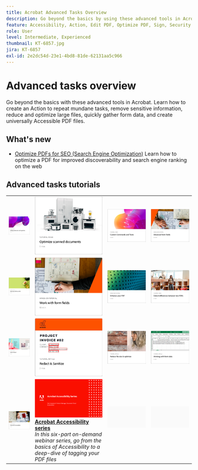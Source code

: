 ```yaml
---
title: Acrobat Advanced Tasks Overview
description: Go beyond the basics by using these advanced tools in Acrobat
feature: Accessibility, Action, Edit PDF, Optimize PDF, Sign, Security
role: User
level: Intermediate, Experienced
thumbnail: KT-6857.jpg
jira: KT-6857
exl-id: 2e2dc54d-23e1-4bd8-81de-62131aa5c966
---
```

# Advanced tasks overview

Go beyond the basics with these advanced tools in Acrobat. Learn how to create an Action to repeat mundane tasks, remove sensitive information, reduce and optimize large files, quickly gather form data, and create universally Accessible PDF files.

## What's new

* [Optimize PDFs for SEO (Search Engine Optimization)](optimizeseo.md)
  Learn how to optimize a PDF for improved discoverability and search engine ranking on the web

## Advanced tasks tutorials

<table style="table-layout:fixed">
<tr>
  <td>
    <a href="bookmarks.md">
      <img alt="Adding bookmarks and hyperlinks" src="../assets/bookmarks.png" />
    </a>
  </td>
  <td>
    <a href="optimizescan.md">
      <img alt="Optimize scanned documents" src="../assets/optimize.png" />
    </a>
  </td>
  <td>
    <a href="custom.md">
      <img alt="Custom Commands and Tools" src="../assets/custom-commands.png" />
    </a>
  </td>
  <td>
    <a href="advancedforms.md">
      <img alt="Advanced form fields" src="../assets/advanced-forms.png" />
    </a>
  </td>
</tr>
<tr>
 <td>
    <a href="optimizeseo.md">
      <img alt="Optimize PDFs for SEO (Search Engine Optimization)" src="../assets/seo.png" />
    </a>
  </td>
  <td>
    <a href="workforms.md">
      <img alt="Work with form fields" src="../assets/work-forms.png" />
    </a>
  </td>
  <td>
    <a href="enhance.md">
      <img alt="Enhance your PDF" src="../assets/enhance.png" />
    </a>
  </td>
 <td>
    <a href="compare.md">
      <img alt="Detect Differences Between two PDFs" src="../assets/compare.png" />
    </a>
  </td>
</tr>
<tr>
  <td>
    <a href="action.md">
      <img alt="Action Wizard" src="../assets/action-wizard.png" />
    </a>
  </td>
  <td>
    <a href="redact.md">
      <img alt="Redact & Sanitize" src="../assets/redact.png" />
    </a>
  </td>
 <td>
    <a href="reduce.md">
      <img alt="Reduce file size & optimize" src="../assets/reduce.png" />
    </a>
  </td>
  <td>
    <a href="formdata.md">
      <img alt="Action Wizard" src="../assets/form-data.png" />
    </a>
  </td>
</tr>
<tr>
 <td>
    <a href="accessibility.md">
      <img alt="Check PDF Accessibility" src="../assets/accessibility.png" />
    </a>
  </td>
 <td>
    <a href="accessibility-series.md">
      <img alt="Preparing Accessible PDF Files" src="../assets/Accessibilityseries_1280.png" />
    </a>
    <div>
    <a href="accessibility-series.md"><strong>Acrobat Accessibility series</strong></a>
    </div>
    <em>In this six-part on-demand webinar series, go from the basics of Accessibility to a deep-dive of tagging your PDF files</em>
    <br>
  </td>
  <td>
   <img alt="Spacer" src="../assets/Grayspacer.png" />
    <div>
    <br>
  </td> 
  <td>
   <img alt="Spacer" src="../assets/Grayspacer.png" />
    <div>
    <br>
  </td>  
</tr>
</table>
